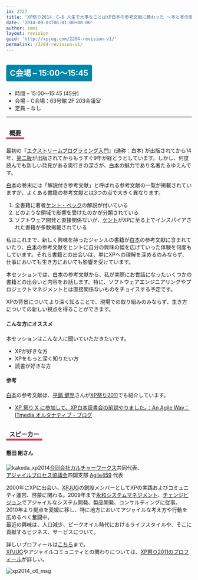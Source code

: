 ```yaml
---
id: 2727
title: 'XP祭り2014：C-6 人生で大事なことはXP白本の参考文献に教わった 〜本と本の間の見えない糸を辿り、XPをより深く知る〜【講演】'
date: '2014-09-03T06:01:00+00:00'
author: semi
layout: revision
guid: 'http://xpjug.com/2284-revision-v1/'
permalink: /2284-revision-v1/
---
```


## <span style="color:#FFFFFF; background-color:#0086AB; margin:0 0 30px 0; padding:10px 10px; border-radius:4px; line-height:2.5;">C会場 – 15:00～15:45</span>

- 時間 – 15:00～15:45 (45分)
- 会場 – C会場：63号館 2F 203会議室
- 定員 – なし

---

### <span style="margin:0 0 10px 0; padding:2px 8px; border-width:0 0 5px 0; border-color:#C6485B; border-style:solid; line-height:2.5;">概要</span>

最初の『[エクストリームプログラミング入門](http://www.amazon.co.jp/dp/489471275X/)』(通称：白本) が出版されてから14年、[第二版](http://www.amazon.co.jp/dp/4894716852/)が出版されてからもうすぐ9年が経とうとしています。しかし、何度読んでも新しい発見がある奥行きの深さが、[白本](http://www.amazon.co.jp/dp/489471275X/)の魅力であり名著たるゆえんです。

[白本](http://www.amazon.co.jp/dp/489471275X/)の巻末には「解説付き参考文献」と呼ばれる参考文献の一覧が掲載されていますが、よくある書籍の参考文献とは3つの点で大きく異なります。

1. 全書籍に著者[ケント・ベック](http://www.threeriversinstitute.org/Kent%20Beck.htm)の解説が付いている
2. どのような領域で影響を受けたのかが分類されている
3. ソフトウェア開発と直接関係ないが、[ケント](http://www.threeriversinstitute.org/Kent%20Beck.htm)がXPに至る上でインスパイアされた書籍が多数掲載されている

私はこれまで、新しく興味を持ったジャンルの書籍が[白本](http://www.amazon.co.jp/dp/489471275X/)の参考文献に含まれていたり、[白本](http://www.amazon.co.jp/dp/489471275X/)の参考文献をヒントに自分の興味の幅を広げていった体験を何度もしています。それら書籍との出会いは、単にXPへの理解を深めるのみならず、仕事においても生き方においても影響を受けています。

本セッションでは、[白本](http://www.amazon.co.jp/dp/489471275X/)の参考文献から、私が実際にお世話になったいくつかの書籍との出会いと内容をお話します。特に、ソフトウェアエンジニアリングやプロジェクトマネジメントとは直接関係ないものをチョイスする予定です。

XPの背景についてより深く知ることで、現場での取り組みのみならず、生き方についての新しい視点を得ることができます。

#### <span style="line-height:1.5;">こんな方にオススメ</span>

本セッションはこんな人に聞いていただきたいです。

- XPが好きな方
- XPをもっと深く知りたい方
- 読書が好きな方

#### <span style="line-height:1.5;">参考</span>

[白本](http://www.amazon.co.jp/dp/489471275X/)の参考文献は、[平鍋 健児](http://blogs.itmedia.co.jp/hiranabe/)さんが[XP祭り2011](http://xpjug.com/xpx/)でも紹介しています。

- [XP 祭り X に参加して、XP白本読書会の前説やりました。：An Agile Way：ITmedia オルタナティブ・ブログ](http://blogs.itmedia.co.jp/hiranabe/2011/09/xp-festival-x.html)

### <span style="margin:0 0 10px 0; padding:2px 8px; border-width:0 0 5px 0; border-color:#C6485B; border-style:solid; line-height:2.5;">スピーカー</span>

#### <span style="line-height:1.5;">懸田 剛さん</span>

![kakeda_xp2014](http://xpjug.com/wp-content/uploads/2014/08/kakeda_xp2014.jpg)[合同会社カルチャーワークス](http://www.cultureworks.jp/CultureWorks/Welcome.html)共同代表、  
[アジャイルプロセス協議会](http://www.agileprocess.jp/)四国支部 [Agile459](http://agile459.github.io/) 代表

2000年にXPに出会い、[XPJUG](http://xpjug.com/)の創設メンバーとしてXPの実践およびコミュニティ運営、啓蒙に関わる。2009年まで[永和システムマネジメント](http://www.esm.co.jp/)、[チェンジビジョン](http://www.change-vision.com/)でアジャイルなシステム開発、製品開発、コンサルティングに従事。2010年より拠点を愛媛に移し、特に地方においてアジャイルな考え方や行動を広めるべく奮闘中。  
最近の興味は、人口減少、ピークオイル時代におけるライフスタイルや、そこに貢献するビジネス、サービスについて。

詳しいプロフィールは[こちら](http://giantech.jp/about.html)まで。  
[XPJUG](http://xpjug.com/)やアジャイルコミュニティとの関わりについては、[XP祭り2011のプロフィール](http://xpjug.com/xpx-contents-a2-kakeda/)が詳しい。

![xp2014_c6_msg](http://xpjug.com/wp-content/uploads/2014/08/xp2014_c6_msg.png)